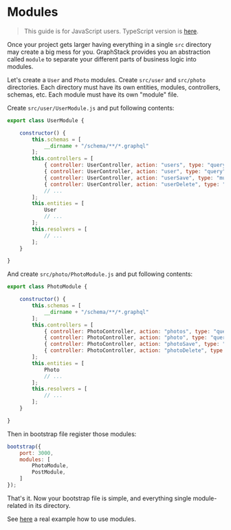 # Modules

> This guide is for JavaScript users. TypeScript version is [here](../typescript/modules.md).

Once your project gets larger having everything in a single `src` directory may create a big mess for you.
GraphStack provides you an abstraction called `module` to separate your different parts of business logic into modules.

Let's create a `User` and `Photo` modules. 
Create `src/user` and `src/photo` directories.
Each directory must have its own entities, modules, controllers, schemas, etc.
Each module must have its own "module" file.

Create `src/user/UserModule.js` and put following contents:

```javascript
export class UserModule {

    constructor() {
        this.schemas = [
            __dirname + "/schema/**/*.graphql"
        ];
        this.controllers = [
            { controller: UserController, action: "users", type: "query" },
            { controller: UserController, action: "user", type: "query" },
            { controller: UserController, action: "userSave", type: "mutation" },
            { controller: UserController, action: "userDelete", type: "mutation" },
            // ...
        ];
        this.entities = [
            User
            // ...
        ];
        this.resolvers = [
            // ...
        ];
    }

}
```

And create `src/photo/PhotoModule.js` and put following contents:

```javascript
export class PhotoModule {

    constructor() {
        this.schemas = [
            __dirname + "/schema/**/*.graphql"
        ];
        this.controllers = [
            { controller: PhotoController, action: "photos", type: "query" },
            { controller: PhotoController, action: "photo", type: "query" },
            { controller: PhotoController, action: "photoSave", type: "mutation" },
            { controller: PhotoController, action: "photoDelete", type: "mutation" },
        ];
        this.entities = [
            Photo
            // ...
        ];
        this.resolvers = [
            // ...
        ];
    }

}
```

Then in bootstrap file register those modules:

```javascript
bootstrap({
    port: 3000,
    modules: [
        PhotoModule,
        PostModule,
    ]
});
```

That's it. Now your bootstrap file is simple, and everything single module-related in its directory.

See [here](../../sample/javascript/sample9-modules) a real example how to use modules.